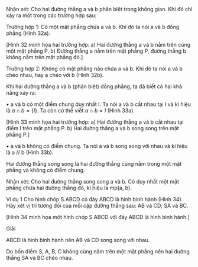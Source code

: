 Nhận xét: Cho hai đường thẳng a và b phân biệt trong không gian. Khi đó chỉ xảy ra một trong các trường hợp sau:

Trường hợp 1: Có một mặt phẳng chứa a và b. Khi đó ta nói a và b đồng phẳng (Hình 32a).

[Hình 32 minh họa hai trường hợp:
a) Hai đường thẳng a và b nằm trên cùng một mặt phẳng P.
b) Đường thẳng a nằm trên mặt phẳng P, đường thẳng b không nằm trên mặt phẳng đó.]

Trường hợp 2: Không có mặt phẳng nào chứa a và b. Khi đó ta nói a và b chéo nhau, hay a chéo với b (Hình 32b).

Khi hai đường thẳng a và b (phân biệt) đồng phẳng, ta đã biết có hai khả năng xảy ra:

• a và b có một điểm chung duy nhất I. Ta nói a và b cắt nhau tại I và kí hiệu là $a \cap b = \{I\}$. Ta còn có thể viết $a \cap b = I$ (Hình 33a).

[Hình 33 minh họa hai trường hợp:
a) Hai đường thẳng a và b cắt nhau tại điểm I trên mặt phẳng P.
b) Hai đường thẳng a và b song song trên mặt phẳng P.]

• a và b không có điểm chung. Ta nói a và b song song với nhau và kí hiệu là a // b (Hình 33b).

Hai đường thẳng song song là hai đường thẳng cùng nằm trong một mặt phẳng và không có điểm chung.

Nhận xét: Cho hai đường thẳng song song a và b. Có duy nhất một mặt phẳng chứa hai đường thẳng đó, kí hiệu là mp(a, b).

Ví dụ 1 Cho hình chóp S.ABCD có đáy ABCD là hình bình hành (Hình 34). Hãy xét vị trí tương đối của mỗi cặp đường thẳng sau: AB và CD; SA và BC.

[Hình 34 minh họa một hình chóp S.ABCD với đáy ABCD là hình bình hành.]

Giải

ABCD là hình bình hành nên AB và CD song song với nhau.

Do bốn điểm S, A, B, C không cùng nằm trên một mặt phẳng nên hai đường thẳng SA và BC chéo nhau.